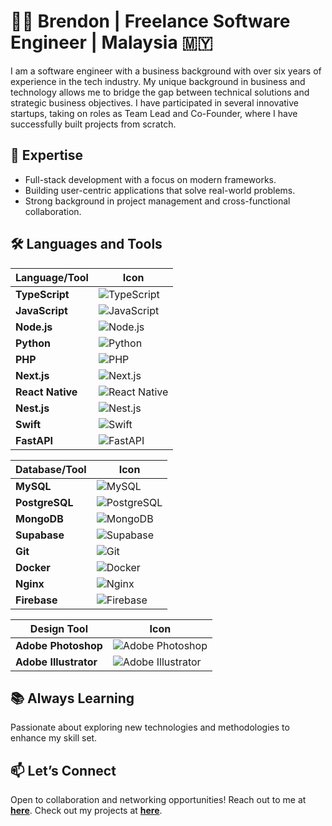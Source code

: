# 👨‍💻 Brendon | Freelance Software Engineer | Malaysia 🇲🇾

I am a software engineer with a business background with over six years of experience in the tech industry. My unique background in business and technology allows me to bridge the gap between technical solutions and strategic business objectives. I have participated in several innovative startups, taking on roles as Team Lead and Co-Founder, where I have successfully built projects from scratch.

## 🔧 Expertise
- Full-stack development with a focus on modern frameworks.
- Building user-centric applications that solve real-world problems.
- Strong background in project management and cross-functional collaboration.

## 🛠️ Languages and Tools

| Language/Tool       | Icon                           |
|---------------------|--------------------------------|
| **TypeScript**      | ![TypeScript](https://img.shields.io/badge/TypeScript-007ACC?logo=typescript&logoColor=white) |
| **JavaScript**      | ![JavaScript](https://img.shields.io/badge/JavaScript-F7DF1E?logo=javascript&logoColor=black) |
| **Node.js**         | ![Node.js](https://img.shields.io/badge/Node.js-339933?logo=node.js&logoColor=white) |
| **Python**          | ![Python](https://img.shields.io/badge/Python-3776AB?logo=python&logoColor=white) |
| **PHP**             | ![PHP](https://img.shields.io/badge/PHP-777BB4?logo=php&logoColor=white) |
| **Next.js**         | ![Next.js](https://img.shields.io/badge/Next.js-000000?logo=next.js&logoColor=white) |
| **React Native**    | ![React Native](https://img.shields.io/badge/React%20Native-61DAFB?logo=react&logoColor=black) |
| **Nest.js**         | ![Nest.js](https://img.shields.io/badge/Nest.js-E0234E?logo=nestjs&logoColor=white) |
| **Swift**           | ![Swift](https://img.shields.io/badge/Swift-F05138?logo=swift&logoColor=white) |
| **FastAPI**         | ![FastAPI](https://img.shields.io/badge/FastAPI-009688?logo=fastapi&logoColor=white) |

| Database/Tool       | Icon                           |
|---------------------|--------------------------------|
| **MySQL**           | ![MySQL](https://img.shields.io/badge/MySQL-4479A1?logo=mysql&logoColor=white) |
| **PostgreSQL**      | ![PostgreSQL](https://img.shields.io/badge/PostgreSQL-4169E1?logo=postgresql&logoColor=white) |
| **MongoDB**         | ![MongoDB](https://img.shields.io/badge/MongoDB-47A248?logo=mongodb&logoColor=white) |
| **Supabase**        | ![Supabase](https://img.shields.io/badge/Supabase-3ECF8E?logo=supabase&logoColor=white) |
| **Git**             | ![Git](https://img.shields.io/badge/Git-F05032?logo=git&logoColor=white) |
| **Docker**          | ![Docker](https://img.shields.io/badge/Docker-2496ED?logo=docker&logoColor=white) |
| **Nginx**           | ![Nginx](https://img.shields.io/badge/Nginx-009639?logo=nginx&logoColor=white) |
| **Firebase**        | ![Firebase](https://img.shields.io/badge/Firebase-FFCA28?logo=firebase&logoColor=black) |

| Design Tool         | Icon                           |
|---------------------|--------------------------------|
| **Adobe Photoshop**  | ![Adobe Photoshop](https://img.shields.io/badge/Adobe%20Photoshop-26C6DA?logo=adobephotoshop&logoColor=white) |
| **Adobe Illustrator** | ![Adobe Illustrator](https://img.shields.io/badge/Adobe%20Illustrator-FF9A00?logo=adobeillustrator&logoColor=white) |

## 📚 Always Learning
Passionate about exploring new technologies and methodologies to enhance my skill set.

## 📫 Let’s Connect
Open to collaboration and networking opportunities! Reach out to me at **[here](mailto:brendon.codexiosolution@gmail.com)**. Check out my projects at **[here](https://brdn.webflow.io/)**.
